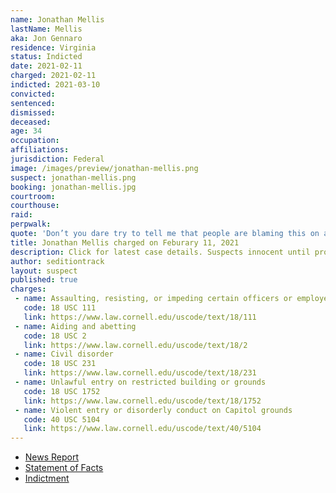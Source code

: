 ```yaml
---
name: Jonathan Mellis
lastName: Mellis
aka: Jon Gennaro
residence: Virginia
status: Indicted
date: 2021-02-11
charged: 2021-02-11
indicted: 2021-03-10
convicted: 
sentenced: 
dismissed: 
deceased:
age: 34
occupation:
affiliations:
jurisdiction: Federal
image: /images/preview/jonathan-mellis.png
suspect: jonathan-mellis.png
booking: jonathan-mellis.jpg
courtroom:
courthouse:
raid:
perpwalk:
quote: 'Don’t you dare try to tell me that people are blaming this on antifa and BLM. We proudly take responsibility for storming the castle.'
title: Jonathan Mellis charged on Feburary 11, 2021
description: Click for latest case details. Suspects innocent until proven guilty.
author: seditiontrack
layout: suspect
published: true
charges:
 - name: Assaulting, resisting, or impeding certain officers or employees
   code: 18 USC 111
   link: https://www.law.cornell.edu/uscode/text/18/111
 - name: Aiding and abetting
   code: 18 USC 2
   link: https://www.law.cornell.edu/uscode/text/18/2
 - name: Civil disorder
   code: 18 USC 231
   link: https://www.law.cornell.edu/uscode/text/18/231
 - name: Unlawful entry on restricted building or grounds
   code: 18 USC 1752
   link: https://www.law.cornell.edu/uscode/text/18/1752
 - name: Violent entry or disorderly conduct on Capitol grounds
   code: 40 USC 5104
   link: https://www.law.cornell.edu/uscode/text/40/5104
---
```

- [News Report](https://www.washingtontimes.com/news/2021/feb/16/capitol-raider-boasted-facebook-proudly-storming-c/)
- [Statement of Facts](https://www.justice.gov/usao-dc/case-multi-defendant/file/1371456/download)
- [Indictment](https://www.justice.gov/usao-dc/case-multi-defendant/file/1377796/download)
